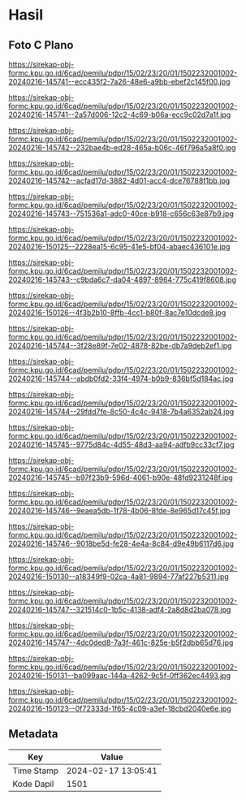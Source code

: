 # Hasil

## Foto C Plano

https://sirekap-obj-formc.kpu.go.id/6cad/pemilu/pdpr/15/02/23/20/01/1502232001002-20240216-145741--ecc435f2-7a26-48e6-a9bb-ebef2c145f00.jpg

https://sirekap-obj-formc.kpu.go.id/6cad/pemilu/pdpr/15/02/23/20/01/1502232001002-20240216-145741--2a57d006-12c2-4c69-b06a-ecc9c02d7a1f.jpg

https://sirekap-obj-formc.kpu.go.id/6cad/pemilu/pdpr/15/02/23/20/01/1502232001002-20240216-145742--232bae4b-ed28-465a-b06c-46f796a5a8f0.jpg

https://sirekap-obj-formc.kpu.go.id/6cad/pemilu/pdpr/15/02/23/20/01/1502232001002-20240216-145742--acfad17d-3882-4d01-acc4-dce76788f1bb.jpg

https://sirekap-obj-formc.kpu.go.id/6cad/pemilu/pdpr/15/02/23/20/01/1502232001002-20240216-145743--751536a1-adc0-40ce-b918-c656c63e87b9.jpg

https://sirekap-obj-formc.kpu.go.id/6cad/pemilu/pdpr/15/02/23/20/01/1502232001002-20240216-150125--2228ea15-6c95-41e5-bf04-abaec436101e.jpg

https://sirekap-obj-formc.kpu.go.id/6cad/pemilu/pdpr/15/02/23/20/01/1502232001002-20240216-145743--c9bda6c7-da04-4897-8964-775c419f8608.jpg

https://sirekap-obj-formc.kpu.go.id/6cad/pemilu/pdpr/15/02/23/20/01/1502232001002-20240216-150126--4f3b2b10-8ffb-4cc1-b80f-8ac7e10dcde8.jpg

https://sirekap-obj-formc.kpu.go.id/6cad/pemilu/pdpr/15/02/23/20/01/1502232001002-20240216-145744--3f28e89f-7e02-4878-82be-db7a9deb2ef1.jpg

https://sirekap-obj-formc.kpu.go.id/6cad/pemilu/pdpr/15/02/23/20/01/1502232001002-20240216-145744--abdb0fd2-33f4-4974-b0b9-836bf5d184ac.jpg

https://sirekap-obj-formc.kpu.go.id/6cad/pemilu/pdpr/15/02/23/20/01/1502232001002-20240216-145744--29fdd7fe-8c50-4c4c-9418-7b4a6352ab24.jpg

https://sirekap-obj-formc.kpu.go.id/6cad/pemilu/pdpr/15/02/23/20/01/1502232001002-20240216-145745--9775d84c-4d55-48d3-aa94-adfb9cc33cf7.jpg

https://sirekap-obj-formc.kpu.go.id/6cad/pemilu/pdpr/15/02/23/20/01/1502232001002-20240216-145745--b97f23b9-596d-4061-b90e-48fd9231248f.jpg

https://sirekap-obj-formc.kpu.go.id/6cad/pemilu/pdpr/15/02/23/20/01/1502232001002-20240216-145746--9eaea5db-1f78-4b06-8fde-8e965d17c45f.jpg

https://sirekap-obj-formc.kpu.go.id/6cad/pemilu/pdpr/15/02/23/20/01/1502232001002-20240216-145746--9018be5d-fe28-4e4a-8c84-d9e49b6117d6.jpg

https://sirekap-obj-formc.kpu.go.id/6cad/pemilu/pdpr/15/02/23/20/01/1502232001002-20240216-150130--a18349f9-02ca-4a81-9894-77af227b5311.jpg

https://sirekap-obj-formc.kpu.go.id/6cad/pemilu/pdpr/15/02/23/20/01/1502232001002-20240216-145747--321514c0-1b5c-4138-adf4-2a8d8d2ba078.jpg

https://sirekap-obj-formc.kpu.go.id/6cad/pemilu/pdpr/15/02/23/20/01/1502232001002-20240216-145747--4dc0ded8-7a3f-461c-825e-b5f2dbb65d76.jpg

https://sirekap-obj-formc.kpu.go.id/6cad/pemilu/pdpr/15/02/23/20/01/1502232001002-20240216-150131--ba099aac-144a-4262-9c5f-0ff362ec4493.jpg

https://sirekap-obj-formc.kpu.go.id/6cad/pemilu/pdpr/15/02/23/20/01/1502232001002-20240216-150123--0f72333d-1f65-4c09-a3ef-18cbd2040e6e.jpg


## Metadata

| Key        | Value               |
| ---------- | ------------------- |
| Time Stamp | 2024-02-17 13:05:41 |
| Kode Dapil | 1501                |




